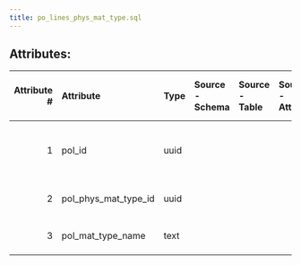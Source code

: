 ```yaml
---
title: po_lines_phys_mat_type.sql
---
```

## Attributes:

|   Attribute # | Attribute            | Type   | Source - Schema   | Source - Table   | Source - Attribute   | Source - Type   | Source - Multiple values   | Aggregation   | Description                               | Notes   |
|--------------:|:---------------------|:-------|:------------------|:-----------------|:---------------------|:----------------|:---------------------------|:--------------|:------------------------------------------|:--------|
|             1 | pol_id               | uuid   |                   |                  |                      |                 |                            |               | UUID identifying this purchase order line |         |
|             2 | pol_phys_mat_type_id | uuid   |                   |                  |                      |                 |                            |               | UUID of the material Type                 |         |
|             3 | pol_mat_type_name    | text   |                   |                  |                      |                 |                            |               | Name of the material type                 |         |